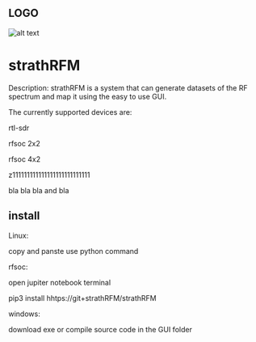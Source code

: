 ## LOGO
![alt text](https://github.com/strathRFM/strathRFM/edit/main/logo.png)
# strathRFM

Description:
strathRFM is a system that can generate datasets of the RF spectrum and map it using the easy to use GUI.

The currently supported devices are:

rtl-sdr

rfsoc 2x2

rfsoc 4x2

z111111111111111111111111111

bla bla bla and bla

## install
Linux: 

copy and panste use python command

rfsoc:

open jupiter notebook terminal

pip3 install hhtps://git+strathRFM/strathRFM


windows:

download exe or compile source code in the GUI folder
